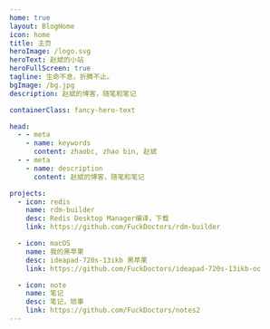```yaml
---
home: true
layout: BlogHome
icon: home
title: 主页
heroImage: /logo.svg
heroText: 赵斌的小站
heroFullScreen: true
tagline: 生命不息，折腾不止。
bgImage: /bg.jpg
description: 赵斌的博客，随笔和笔记

containerClass: fancy-hero-text

head:
  - - meta
    - name: keywords
      content: zhaobc, zhao bin, 赵斌
  - - meta
    - name: description
      content: 赵斌的博客，随笔和笔记

projects:
  - icon: redis
    name: rdm-builder
    desc: Redis Desktop Manager编译，下载
    link: https://github.com/FuckDoctors/rdm-builder

  - icon: macOS
    name: 我的黑苹果
    desc: ideapad-720s-13ikb 黑苹果
    link: https://github.com/FuckDoctors/ideapad-720s-13ikb-oc

  - icon: note
    name: 笔记
    desc: 笔记，琐事
    link: https://github.com/FuckDoctors/notes2
---
```

